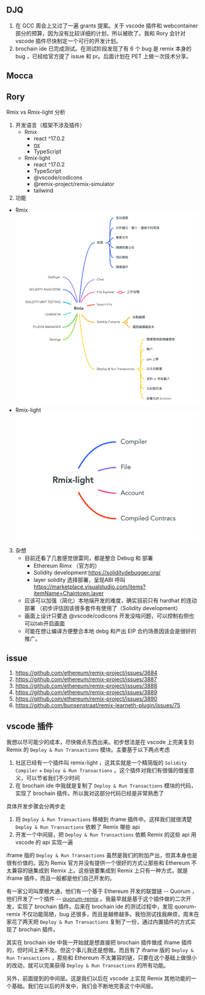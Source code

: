## DJQ
1. 在 GCC 周会上又过了一遍 grants 提案。关于 vscode 插件和 webcontainer 部分的预算，因为没有比较详细的计划，所以被砍了。我和 Rory 会针对 vscode 插件尽快制定一个可行的开发计划。
2. brochain ide 已完成测试。在测试阶段发现了有 6 个 bug 是 remix 本身的 bug ，已经给官方提了 issue 和 pr。后面计划在 PET 上做一次技术分享。

## Mocca



## Rory
Rmix vs Rmix-light 分析
1. 开发语言（框架不涉及插件）
    - Rmix
      - react ^17.0.2
      - [nx](https://nx.dev/getting-started/intro)
      - TypeScript
    - Rmix-light
      - react ^17.0.2
      - TypeScript
      - @vscode/codicons
      - @remix-project/remix-simulator
      - tailwind
2. 功能
  - Rmix
    ![rmix](./images/6.26-7.9/1.png)
  - Rmix-light
    ![](./images/6.26-7.9/2.png)
3. 杂想
    - 目前还看了几套感觉很雷同，都是整合 Debug 和 部署
        - Ethereum Rimx （官方的）
        - Solidity development
            https://soliditydebugger.org/
        - layer solidity 选择部署，呈现ABI 呼叫
            https://marketplace.visualstudio.com/items?itemName=Chaintown.layer
    - 应该可以加强（简化）本地端开发的难度，确实目前只有 hardhat 的连动部署 （初步评估因该很多套件有使用了（Solidity development）
    - 画面上设计只要造 @vscode/codicons 开发没啥问题，可以控制右侧也可以tab开启画面
    - 可能在想让编译方便整合本地 debg 和产出 EIP 合约场景因该会是很好的推广。

## issue
1. https://github.com/ethereum/remix-project/issues/3684
2. https://github.com/ethereum/remix-project/issues/3887
3. https://github.com/ethereum/remix-project/issues/3888
4. https://github.com/ethereum/remix-project/issues/3889
5. https://github.com/ethereum/remix-project/issues/3890
6. https://github.com/bunsenstraat/remix-learneth-plugin/issues/75

## vscode 插件
我想以尽可能少的成本，尽快做点东西出来。初步想法是在 vscode 上完美复刻 Remix 的 `Deploy & Run Transactions` 模块。主要基于以下两点考虑
1. 社区已经有一个插件叫 remix-light ，这其实就是一个精简版的 `Solidity Compiler` + `Deploy & Run Transactions` 。这个插件对我们有很强的借鉴意义，可以节省我们不少时间
2. 在 brochain ide 中我就是复制了 `Deploy & Run Transactions` 模块的代码，实现了 brochain 插件。所以我对这部分代码已经是非常熟悉了

具体开发步骤会分两步走
1. 将 `Deploy & Run Transactions` 移植到 iframe 插件中。这样我们就很清楚 `Deploy & Run Transactions` 依赖了 Remix 哪些 api
2. 开发一个中间层，把 `Deploy & Run Transactions` 依赖 Remix 的这些 api 用 vscode 的 api 实现一遍

iframe 版的 `Deploy & Run Transactions` 虽然是我们的附加产出，但其本身也是很有价值的。因为 Remix 官方并没有提供一个很好的方式让那些和 Ethereum 不太兼容的链集成到 Remix 上。这些链要集成到 Remix 上只有一种方式，就是 iframe 插件，而且一般都是他们自己开发的。

有一家公司叫摩根大通，他们有一个基于 Ethereum 开发的联盟链 -- Quorum ，他们开发了一个插件 -- [quorum-remix](https://github.com/ConsenSys/quorum-remix) 。我最早就是基于这个插件做的二次开发，实现了 brochain 插件。后来在 brochain ide 的测试过程中，发现 quorum-remix 不仅功能简陋，bug 还很多，而且是越修越多。我怕测试找我麻烦，周末在家花了两天把 `Deploy & Run Transactions` 复制了一份，通过内置插件的方式实现了 brochain 插件。

其实在 brochain ide 中我一开始就是想直接把 brochain 插件做成 iframe 插件的，但时间上来不及。但这个事儿我还是想做。而且有了 iframe 版的 `Deploy & Run Transactions` ，那些和 Ethereum 不太兼容的链，只要在这个基础上做很小的改动，就可以完美获得 `Deploy & Run Transactions` 的所有功能。

另外，前面提到的中间层。这是我们以后在 vscode 上实现 Remix 其他功能的一个基础。我们在以后的开发中，我们会不断地完善这个中间层。
